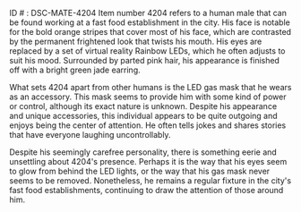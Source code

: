 ID # : DSC-MATE-4204
Item number 4204 refers to a human male that can be found working at a fast food establishment in the city. His face is notable for the bold orange stripes that cover most of his face, which are contrasted by the permanent frightened look that twists his mouth. His eyes are replaced by a set of virtual reality Rainbow LEDs, which he often adjusts to suit his mood. Surrounded by parted pink hair, his appearance is finished off with a bright green jade earring.

What sets 4204 apart from other humans is the LED gas mask that he wears as an accessory. This mask seems to provide him with some kind of power or control, although its exact nature is unknown. Despite his appearance and unique accessories, this individual appears to be quite outgoing and enjoys being the center of attention. He often tells jokes and shares stories that have everyone laughing uncontrollably.

Despite his seemingly carefree personality, there is something eerie and unsettling about 4204's presence. Perhaps it is the way that his eyes seem to glow from behind the LED lights, or the way that his gas mask never seems to be removed. Nonetheless, he remains a regular fixture in the city's fast food establishments, continuing to draw the attention of those around him.